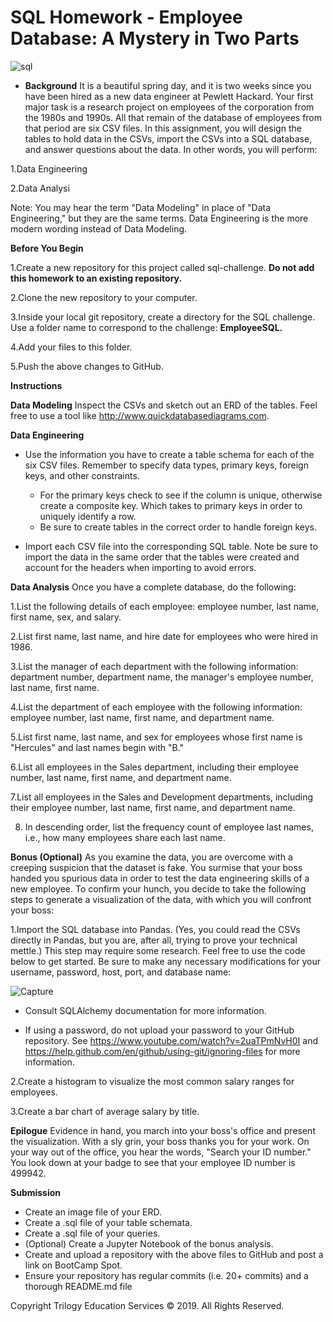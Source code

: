 # SQL Homework - Employee Database: A Mystery in Two Parts

   ![sql](https://user-images.githubusercontent.com/74845016/110581643-8bdf1b80-8130-11eb-8474-553da2429843.png)









* **Background**
It is a beautiful spring day, and it is two weeks since you have been hired as a new data engineer at Pewlett Hackard. Your first major task is a research project on employees of the corporation from the 1980s and 1990s. All that remain of the database of employees from that period are six CSV files.
In this assignment, you will design the tables to hold data in the CSVs, import the CSVs into a SQL database, and answer questions about the data. In other words, you will perform:

1.Data Engineering

2.Data Analysi


Note: You may hear the term "Data Modeling" in place of "Data Engineering," but they are the same terms. Data Engineering is the more modern wording instead of Data Modeling.

**Before You Begin**

1.Create a new repository for this project called sql-challenge. **Do not add this homework to an existing repository.**

2.Clone the new repository to your computer.

3.Inside your local git repository, create a directory for the SQL challenge. Use a folder name to correspond to the challenge: **EmployeeSQL.**

4.Add your files to this folder.

5.Push the above changes to GitHub.

**Instructions**

**Data Modeling**
Inspect the CSVs and sketch out an ERD of the tables. Feel free to use a tool like http://www.quickdatabasediagrams.com.

**Data Engineering**

* Use the information you have to create a table schema for each of the six CSV files. Remember to specify data types, primary     keys, foreign keys, and other constraints.

   *  For the primary keys check to see if the column is unique, otherwise create a composite key. Which takes to primary keys in       order to uniquely identify a row.
   * Be sure to create tables in the correct order to handle foreign keys.

*  Import each CSV file into the corresponding SQL table. Note be sure to import the data in the same order that the tables were    created and account for the headers when importing to avoid errors.

**Data Analysis**
Once you have a complete database, do the following:

1.List the following details of each employee: employee number, last name, first name, sex, and salary.

2.List first name, last name, and hire date for employees who were hired in 1986.

3.List the manager of each department with the following information: department number, department name, the manager's employee number, last name, first name.

4.List the department of each employee with the following information: employee number, last name, first name, and department name.

5.List first name, last name, and sex for employees whose first name is "Hercules" and last names begin with "B."

6.List all employees in the Sales department, including their employee number, last name, first name, and department name.


7.List all employees in the Sales and Development departments, including their employee number, last name, first name, and department name.


8. In descending order, list the frequency count of employee last names, i.e., how many employees share each last name.

**Bonus (Optional)**
As you examine the data, you are overcome with a creeping suspicion that the dataset is fake. You surmise that your boss handed you spurious data in order to test the data engineering skills of a new employee. To confirm your hunch, you decide to take the following steps to generate a visualization of the data, with which you will confront your boss:

1.Import the SQL database into Pandas. (Yes, you could read the CSVs directly in Pandas, but you are, after all, trying to prove your technical mettle.) This step may require some research. Feel free to use the code below to get started. Be sure to make any necessary modifications for your username, password, host, port, and database name:

![Capture](https://user-images.githubusercontent.com/74845016/110582577-05c3d480-8132-11eb-81e7-63c14fc5166c.PNG)


* Consult SQLAlchemy documentation for more information.


* If using a password, do not upload your password to your GitHub repository. See https://www.youtube.com/watch?v=2uaTPmNvH0I and   https://help.github.com/en/github/using-git/ignoring-files for more information.

2.Create a histogram to visualize the most common salary ranges for employees.

3.Create a bar chart of average salary by title.

**Epilogue**
Evidence in hand, you march into your boss's office and present the visualization. With a sly grin, your boss thanks you for your work. On your way out of the office, you hear the words, "Search your ID number." You look down at your badge to see that your employee ID number is 499942.

**Submission**

* Create an image file of your ERD.
* Create a .sql file of your table schemata.
* Create a .sql file of your queries.
* (Optional) Create a Jupyter Notebook of the bonus analysis.
* Create and upload a repository with the above files to GitHub and post a link on BootCamp Spot.
* Ensure your repository has regular commits (i.e. 20+ commits) and a thorough README.md file

Copyright
Trilogy Education Services © 2019. All Rights Reserved.
